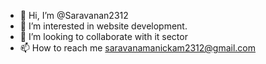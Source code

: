 - 👋 Hi, I’m @Saravanan2312
- 👀 I’m interested in website development.
- 💞️ I’m looking to collaborate with it sector
- 📫 How to reach me saravanamanickam2312@gmail.com

<!---
Saravanan2312/Saravanan2312 is a ✨ special ✨ repository because its `README.md` (this file) appears on your GitHub profile.
You can click the Preview link to take a look at your changes.
--->
